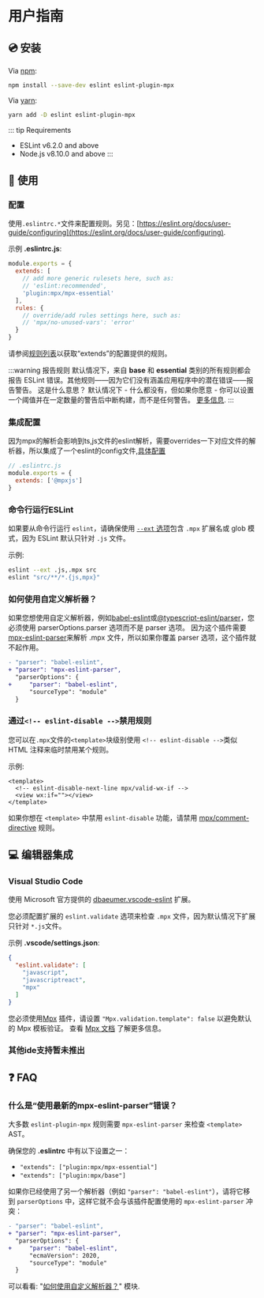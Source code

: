 # 用户指南

## :cd: 安装

Via [npm](https://www.npmjs.com/):
```bash
npm install --save-dev eslint eslint-plugin-mpx
```

Via [yarn](https://yarnpkg.com/):
```bash
yarn add -D eslint eslint-plugin-mpx
```

::: tip Requirements
- ESLint v6.2.0 and above
- Node.js v8.10.0 and above
:::

## :book: 使用

### 配置

使用`.eslintrc.*`文件来配置规则。另见：[https://eslint.org/docs/user-guide/configuring](https://eslint.org/docs/user-guide/configuring).

示例 **.eslintrc.js**:

```js
module.exports = {
  extends: [
    // add more generic rulesets here, such as:
    // 'eslint:recommended',
    'plugin:mpx/mpx-essential'
  ],
  rules: {
    // override/add rules settings here, such as:
    // 'mpx/no-unused-vars': 'error'
  }
}
```

请参阅[规则列表](../rules/README.md)以获取“extends”的配置提供的规则。

:::warning 报告规则
默认情况下，来自 **base** 和 **essential** 类别的所有规则都会报告 ESLint 错误。其他规则——因为它们没有涵盖应用程序中的潜在错误——报告警告。 这是什么意思？ 默认情况下 - 什么都没有，但如果你愿意 - 你可以设置一个阈值并在一定数量的警告后中断构建，而不是任何警告。 [更多信息](https://eslint.org/docs/user-guide/command-line-interface#handling-warnings).
:::

### 集成配置
因为mpx的解析会影响到ts,js文件的eslint解析，需要overrides一下对应文件的解析器，所以集成了一个eslint的config文件,[具体配置](https://github.com/mpx-ecology/eslint-config)

```js
// .eslintrc.js
module.exports = {
  extends: ['@mpxjs']
}
```

### 命令行运行ESLint

如果要从命令行运行 `eslint`，请确保使用 [`--ext` 选项](https://eslint.org/docs/user-guide/configuring#specifying-file-extensions-to-lint)包含 `.mpx` 扩展名或 glob 模式，因为 ESLint 默认只针对 `.js` 文件。

示例:

```bash
eslint --ext .js,.mpx src
eslint "src/**/*.{js,mpx}"
```

### 如何使用自定义解析器？

如果您想使用自定义解析器，例如[babel-eslint](https://www.npmjs.com/package/babel-eslint)或[@typescript-eslint/parser](https://www.npmjs.com/package/@typescript-eslint/parser)，您必须使用 parserOptions.parser 选项而不是 parser 选项。 因为这个插件需要[mpx-eslint-parser](https://github.com/mpx-ecology/mpx-eslint-parser)来解析 .mpx 文件，所以如果你覆盖 parser 选项，这个插件就不起作用。

```diff
- "parser": "babel-eslint",
+ "parser": "mpx-eslint-parser",
  "parserOptions": {
+     "parser": "babel-eslint",
      "sourceType": "module"
  }
```

### 通过`<!-- eslint-disable -->`禁用规则

您可以在`.mpx`文件的`<template>`块级别使用 `<!-- eslint-disable -->`类似 HTML 注释来临时禁用某个规则。

示例:

```vue
<template>
  <!-- eslint-disable-next-line mpx/valid-wx-if -->
  <view wx:if=""></view>
</template>
```

如果你想在 `<template>` 中禁用 `eslint-disable` 功能，请禁用 [mpx/comment-directive](../rules/comment-directive.md) 规则。

## :computer: 编辑器集成

### Visual Studio Code

使用 Microsoft 官方提供的 [dbaeumer.vscode-eslint](https://marketplace.visualstudio.com/items?itemName=dbaeumer.vscode-eslint) 扩展。

您必须配置扩展的 `eslint.validate` 选项来检查 `.mpx` 文件，因为默认情况下扩展只针对 `*.js`文件。

示例 **.vscode/settings.json**:

```json
{
  "eslint.validate": [
    "javascript",
    "javascriptreact",
    "mpx"
  ]
}
```

您必须使用[Mpx](https://marketplace.visualstudio.com/items?itemName=pagnkelly.mpx) 插件，请设置 `"Mpx.validation.template": false` 以避免默认的 Mpx 模板验证。 查看 [Mpx 文档](https://github.com/mpx-ecology/vscode-mpx) 了解更多信息。

### 其他ide支持暂未推出


## :question: FAQ

### 什么是“使用最新的mpx-eslint-parser”错误？

大多数 `eslint-plugin-mpx` 规则需要 `mpx-eslint-parser` 来检查 `<template>` AST。

确保您的 **.eslintrc** 中有以下设置之一：

- `"extends": ["plugin:mpx/mpx-essential"]`
- `"extends": ["plugin:mpx/base"]`

如果你已经使用了另一个解析器（例如 `"parser": "babel-eslint"`），请将它移到 `parserOptions` 中，这样它就不会与该插件配置使用的 `mpx-eslint-parser` 冲突：

```diff
- "parser": "babel-eslint",
+ "parser": "mpx-eslint-parser",
  "parserOptions": {
+     "parser": "babel-eslint",
      "ecmaVersion": 2020,
      "sourceType": "module"
  }
```
可以看看: "[如何使用自定义解析器？](#如何使用自定义解析器)" 模块.
